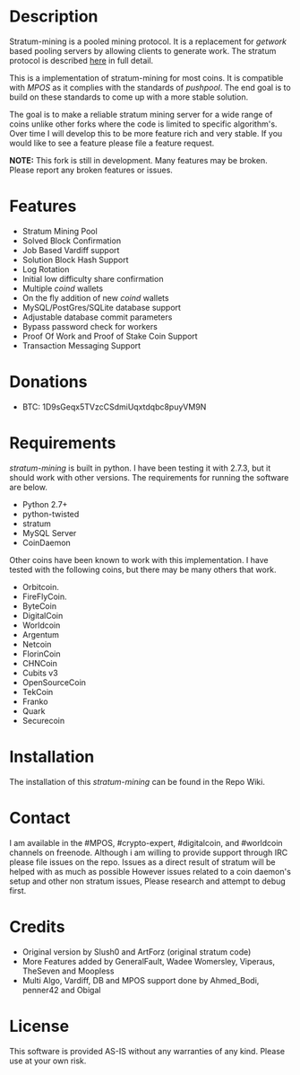 # Description
Stratum-mining is a pooled mining protocol. It is a replacement for *getwork* based pooling servers by allowing clients to generate work. The stratum protocol is described [here](http://mining.bitcoin.cz/stratum-mining) in full detail.

This is a implementation of stratum-mining for most coins. It is compatible with *MPOS* as it complies with the standards of *pushpool*. The end goal is to build on these standards to come up with a more stable solution.

The goal is to make a reliable stratum mining server for a wide range of coins unlike other forks where the code is limited to specific algorithm's. Over time I will develop this to be more feature rich and very stable. If you would like to see a feature please file a feature request. 

**NOTE:** This fork is still in development. Many features may be broken. Please report any broken features or issues.

# Features

* Stratum Mining Pool 
* Solved Block Confirmation
* Job Based Vardiff support
* Solution Block Hash Support
* Log Rotation
* Initial low difficulty share confirmation
* Multiple *coind* wallets
* On the fly addition of new *coind* wallets
* MySQL/PostGres/SQLite database support
* Adjustable database commit parameters
* Bypass password check for workers
* Proof Of Work and Proof of Stake Coin Support
* Transaction Messaging Support

# Donations 
* BTC:  1D9sGeqx5TVzcCSdmiUqxtdqbc8puyVM9N


# Requirements
*stratum-mining* is built in python. I have been testing it with 2.7.3, but it should work with other versions. The requirements for running the software are below.
* Python 2.7+
* python-twisted
* stratum
* MySQL Server 
* CoinDaemon

Other coins have been known to work with this implementation. I have tested with the following coins, but there may be many others that work. 

* Orbitcoin.
* FireFlyCoin.
* ByteCoin
* DigitalCoin
* Worldcoin
* Argentum
* Netcoin
* FlorinCoin
* CHNCoin
* Cubits v3
* OpenSourceCoin
* TekCoin
* Franko
* Quark
* Securecoin

# Installation

The installation of this *stratum-mining* can be found in the Repo Wiki. 

# Contact
I am available in the #MPOS, #crypto-expert, #digitalcoin, and #worldcoin channels on freenode. 
Although i am willing to provide support through IRC please file issues on the repo.
Issues as a direct result of stratum will be helped with as much as possible
However issues related to a coin daemon's setup and other non stratum issues, 
Please research and attempt to debug first.

# Credits

* Original version by Slush0 and ArtForz (original stratum code)
* More Features added by GeneralFault, Wadee Womersley, Viperaus, TheSeven and Moopless
* Multi Algo, Vardiff, DB and MPOS support done by Ahmed_Bodi, penner42 and Obigal

# License
This software is provided AS-IS without any warranties of any kind. Please use at your own risk. 


